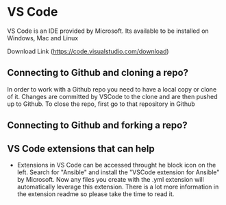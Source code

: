 # VS Code
VS Code is an IDE provided by Microsoft. Its available to be installed on Windows, Mac and Linux

Download Link (https://code.visualstudio.com/download)

## Connecting to Github and cloning a repo?
In order to work with a Github repo you need to have a local copy or clone of it. Changes are committed by VSCode to the clone and are then pushed up to Github. To close the repo, first go to that repository in Github

## Connecting to Github and forking a repo?

## VS Code extensions that can help
* Extensions in VS Code can be accessed throught he block icon on the left. Search for "Ansible" and install the "VSCode extension for Ansible" by Microsoft. Now any files you create with the .yml extension will automatically leverage this extension. There is a lot more information in the extension readme so please take the time to read it.
